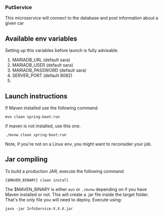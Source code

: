 ### PutService
This microservice will connect to the database and post information about a given car

## Available env variables
Setting up this variables before launch is fully advisable.

1. MARIADB_URL (default sara)
2. MARIADB_USER (default sara)
3. MARIADB_PASSWORD (default sara)
4. SERVER_PORT (default 8082)
5. 
## Launch instructions

If Maven installed use the following command.

``mvn clean spring-boot:run``

if maven is not installed, use this one.

``./mvnw clean spring-boot:run``

Note, if you're not on a Linux env, you might want to reconsider your job.

## Jar compiling

To build a production JAR, execute the following command

``{$MAVEN_BINARY} clean install``

The $MAVEN_BINARY is either `mvn` or `./mvnw` depending on if you have Maven installed or not.
This will create a .jar file inside the target folder. That's the only file you will need to deploy.
Execute using:

``java -jar InfoService-X.X.X.jar``
